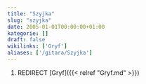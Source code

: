 ```yaml
---
title: "Szyjka"
slug: "szyjka"
date: 2005-01-01T00:00:00+01:00
kategorie: []
draft: false
wikilinks: ['Gryf']
aliases: ['/gitara/Szyjka']
---
```

1.  REDIRECT [Gryf]({{< relref "Gryf.md" >}})
